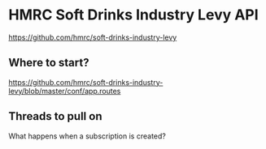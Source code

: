 # HMRC Soft Drinks Industry Levy API

https://github.com/hmrc/soft-drinks-industry-levy

## Where to start?

https://github.com/hmrc/soft-drinks-industry-levy/blob/master/conf/app.routes

## Threads to pull on

What happens when a subscription is created?
